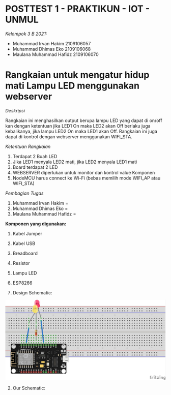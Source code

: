 # POSTTEST 1 - PRAKTIKUN - IOT - UNMUL

*Kelompok 3 B 2021:*

  * Muhammad Irvan Hakim	2109106057
  * Muhammad Dhimas Eko	2109106068
  * Maulana Muhammad Hafidz	2109106070


# Rangkaian untuk mengatur hidup mati Lampu LED menggunakan webserver


*Deskripsi*

Rangkaian ini menghasilkan output berupa lampu LED yang dapat di on/off kan dengan ketentuan jika LED1 On maka LED2 akan Off berlaku juga kebalikanya, jika lampu LED2 On maka LED1 akan Off. Rangkaian ini juga dapat di kontrol dengan webserver menggunakan WIFI_STA.


*Ketentuan Rangkaian*

1. Terdapat 2 Buah LED
2. Jika LED1 menyala LED2 mati, jika LED2 menyala LED1 mati
3. Board terdapat 2 LED
4. WEBSERVER diperlukan untuk monitor dan kontrol value Komponen
5. NodeMCU harus connect ke Wi-Fi (bebas memilih mode WIFI_AP atau WIFI_STA)


*Pembagian Tugas*

1. Muhammad Irvan Hakim      =
2. Muhammad Dhimas Eko       =
3. Maulana Muhammad Hafidz   =

**Komponen yang digunakan:**

1. Kabel Jumper
2. Kabel USB
3. Breadboard
4. Resistor
5. Lampu LED
6. ESP8266

1. Design Schematic:
<img src="Skema/Skema.jpg">

2. Our Schematic:

